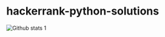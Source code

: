# hackerrank-python-solutions
 ![Github stats 1](https://github-readme-stats.vercel.app/api?username=turkanbasut&show_icons=true&theme=gradient) 
